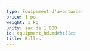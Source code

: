 ```yaml
---
type: Équipement d'aventurier
price: 1 po
weight: 1 kg
unity: sac de 1 000
id: equipment_hd.md#billes
title: Billes
---
```


